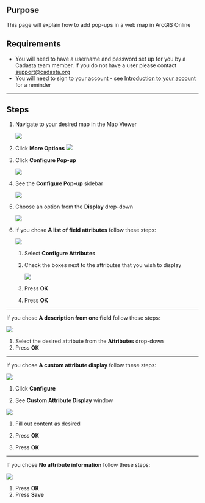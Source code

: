 ## Purpose

This page will explain how to add pop-ups in a web map in ArcGIS Online

## Requirements

* You will need to have a username and password set up for you by a Cadasta team member. If you do not have a user please contact support@cadasta.org
* You will need to sign to your account - see [Introduction to your account](intro_to_account/index.md) for a reminder

-----

## Steps

1. Navigate to your desired map in the Map Viewer

    ![](imgs/image1.png)

2. Click **More Options**  ![](imgs/image3.png)

3. Click **Configure Pop-up**

   ![](imgs/image2.png)

4. See the **Configure Pop-up** sidebar

    ![](imgs/image4.png)

5. Choose an option from the **Display** drop-down

    ![](imgs/image11.png)

6. If you chose **A list of field attributes** follow these steps:

    ![](imgs/image6.png)

   1. Select **Configure Attributes**

   2. Check the boxes next to the attributes that you wish to display

        ![](imgs/image8.png)

   3. Press **OK**

   4. Press **OK**

---------------------------------------------------------------------------------------------------

If you chose **A description from one field** follow these steps:

![](imgs/image9.png)

   1. Select the desired attribute from the **Attributes** drop-down
   2. Press **OK**

---------------------------------------------------------------------------------------------------



If you chose **A custom attribute display** follow these steps:

![](imgs/image4.png)

1. Click **Configure**

1. See **Custom Attribute Display** window

![](imgs/image5.png)

1. Fill out content as desired

1. Press **OK**

1. Press **OK**

---------------------------------------------------------------------------------------------------

If you chose **No attribute information** follow these steps:

![](imgs/image7.png)
   1. Press **OK**
   2. Press **Save**

